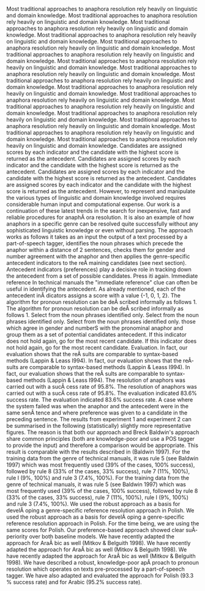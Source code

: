 Most traditional approaches to anaphora resolution rely heavily on linguistic and domain knowledge.
Most traditional approaches to anaphora resolution rely heavily on linguistic and domain knowledge.
Most traditional approaches to anaphora resolution rely heavily on linguistic and domain knowledge.
Most traditional approaches to anaphora resolution rely heavily on linguistic and domain knowledge.
Most traditional approaches to anaphora resolution rely heavily on linguistic and domain knowledge.
Most traditional approaches to anaphora resolution rely heavily on linguistic and domain knowledge.
Most traditional approaches to anaphora resolution rely heavily on linguistic and domain knowledge.
Most traditional approaches to anaphora resolution rely heavily on linguistic and domain knowledge.
Most traditional approaches to anaphora resolution rely heavily on linguistic and domain knowledge.
Most traditional approaches to anaphora resolution rely heavily on linguistic and domain knowledge.
Most traditional approaches to anaphora resolution rely heavily on linguistic and domain knowledge.
Most traditional approaches to anaphora resolution rely heavily on linguistic and domain knowledge.
Most traditional approaches to anaphora resolution rely heavily on linguistic and domain knowledge.
Most traditional approaches to anaphora resolution rely heavily on linguistic and domain knowledge.
Most traditional approaches to anaphora resolution rely heavily on linguistic and domain knowledge.
Most traditional approaches to anaphora resolution rely heavily on linguistic and domain knowledge.
Candidates are assigned scores by each indicator and the candidate with the highest score is returned as the antecedent.
Candidates are assigned scores by each indicator and the candidate with the highest score is returned as the antecedent.
Candidates are assigned scores by each indicator and the candidate with the highest score is returned as the antecedent.
Candidates are assigned scores by each indicator and the candidate with the highest score is returned as the antecedent.
However, to represent and manipulate the various types of linguistic and domain knowledge involved requires considerable human input and computational expense.
Our work is a continuation of these latest trends in the search for inexpensive, fast and reliable procedures for anaphÂ­ ora resolution.
It is also an example of how anaphors in a specific genre can be resolved quite successfully without any sophisticated linguistic knowledge or even without parsing.
The approach works as follows it takes as an input the output of a text processed by a part-of-speech tagger, identifies the noun phrases which precede the anaphor within a distance of 2 sentences, checks them for gender and number agreement with the anaphor and then applies the genre-specific antecedent indicators to the reÂ­ maining candidates (see next section).
Antecedent indicators (preferences) play a decisive role in tracking down the antecedent from a set of possible candidates.
Press iti again.
Immediate reference In technical manuals the "immediate reference" clue can often be useful in identifying the antecedent.
As already mentioned, each of the antecedent inÂ­ dicators assigns a score with a value {-1, 0, 1, 2}.
The algorithm for pronoun resolution can be deÂ­ scribed informally as follows 1.
The algorithm for pronoun resolution can be deÂ­ scribed informally as follows 1.
Select from the noun phrases identified only.
Select from the noun phrases identified only.
Select from the noun phrases identified only.
those which agree in gender and numberS with the pronominal anaphor and group them as a set of potential candidates
antecedent.
If this indicator does not hold again, go for the most recent candidate.
If this indicator does not hold again, go for the most recent candidate.
Evaluation.
In fact, our evaluation shows that the reÂ­ sults are comparable to syntax-based methods (Lappin & Leass I994).
In fact, our evaluation shows that the reÂ­ sults are comparable to syntax-based methods (Lappin & Leass I994).
In fact, our evaluation shows that the reÂ­ sults are comparable to syntax-based methods (Lappin & Leass I994).
The resolution of anaphors was carried out with a sucÂ­ cess rate of 95.8%.
The resolution of anaphors was carried out with a sucÂ­ cess rate of 95.8%.
The evaluation indicated 83.6% success rate.
The evaluation indicated 83.6% success rate.
A case where the system failed was when the anaphor and the antecedent were in the same senÂ­ tence and where preference was given to a candidate in the preceding sentence.
The results from experiment 1 and experiment 2 can be summarised in the following (statistically) slightly more representative figures.
The reason is that both our approach and Breck Baldwin's approach share common principles (both are knowledge-poor and use a POS tagger to provide the input) and therefore a comparison would be appropriate.
This result is comparable with the results described in (Baldwin 1997).
For the training data from the genre of technical manuals, it was rule 5 (see Baldwin 1997) which was most frequently used (39% of the cases, 100% success), followed by rule 8 (33% of the cases, 33% success), rule 7 (11%, 100%), rule I (9%, 100%) and rule 3 (7.4%, 100%).
For the training data from the genre of technical manuals, it was rule 5 (see Baldwin 1997) which was most frequently used (39% of the cases, 100% success), followed by rule 8 (33% of the cases, 33% success), rule 7 (11%, 100%), rule I (9%, 100%) and rule 3 (7.4%, 100%).
We used the robust approach as a basis for develÂ­ oping a genre-specific reference resolution approach in Polish.
We used the robust approach as a basis for develÂ­ oping a genre-specific reference resolution approach in Polish.
For the time being, we are using the same scores for Polish.
Our preference-based approach showed clear suÂ­ periority over both baseline models.
We have recently adapted the approach for AraÂ­ bic as well (Mitkov & Belguith 1998).
We have recently adapted the approach for AraÂ­ bic as well (Mitkov & Belguith 1998).
We have recently adapted the approach for AraÂ­ bic as well (Mitkov & Belguith 1998).
We have described a robust, knowledge-poor apÂ­ proach to pronoun resolution which operates on texts pre-processed by a part-of-speech tagger.
We have also adapted and evaluated the approach for Polish (93.3 % success rate) and for Arabic (95.2% success rate).